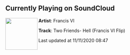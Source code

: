 ## Currently Playing on SoundCloud

[<img align="left" width="100" src="https://i1.sndcdn.com/artworks-n0i3svc9yfaxvau8-giHJbg-t50x50.jpg">](https://soundcloud.com/itsfrancisvi/two-friends-hell-francis-vi-remix)

**Artist**: Francis VI 

**Track**: Two Friends- Hell (Francis VI Flip)

Last updated at 11/11/2020 08:47
